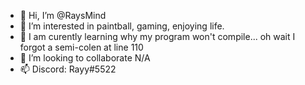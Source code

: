 - 👋 Hi, I’m @RaysMind
- 👀 I’m interested in paintball, gaming, enjoying life.
- 🌱 I am curently learning why my program won't compile... oh wait I forgot a semi-colen at line 110
- 💞️ I’m looking to collaborate N/A
- 📫 Discord: Rayy#5522

<!---
RaysMind/RaysMind is a ✨ special ✨ repository because its `README.md` (this file) appears on your GitHub profile.
You can click the Preview link to take a look at your changes.
--->
